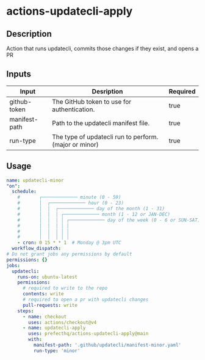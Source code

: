 # actions-updatecli-apply
## Description
Action that runs updatecli, commits those changes if they exist, and opens a PR

## Inputs
| Input | Desription | Required |
|-------|------------|----------|
| github-token | The GitHub token to use for authentication. | true |
| manifest-path | Path to the updatecli manifest file. | true |
| run-type | The type of updatecli run to perform. (major or minor) | true |

## Usage
```yaml
name: updatecli-minor
"on":
  schedule:
    #       ┌───────────── minute (0 - 59)
    #       │  ┌───────────── hour (0 - 23)
    #       │  │  ┌───────────── day of the month (1 - 31)
    #       │  │  │ ┌───────────── month (1 - 12 or JAN-DEC)
    #       │  │  │ │ ┌───────────── day of the week (0 - 6 or SUN-SAT)
    #       │  │  │ │ │
    #       │  │  │ │ │
    #       │  │  │ │ │
    - cron: 0 15 * * 1  # Monday @ 3pm UTC
  workflow_dispatch:
# Do not grant jobs any permissions by default
permissions: {}
jobs:
  updatecli:
    runs-on: ubuntu-latest
    permissions:
      # required to write to the repo
      contents: write
      # required to open a pr with updatecli changes
      pull-requests: write
    steps:
      - name: checkout
        uses: actions/checkout@v4
      - name: updatecli-apply
        uses: prefecthq/actions-updatecli-apply@main
        with:
          manifest-path: '.github/updatecli/manifest-minor.yaml'
          run-type: 'minor'
```